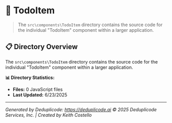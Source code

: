# 📁 TodoItem

> The `src\components\TodoItem` directory contains the source code for the individual "TodoItem" component within a larger application.

## 📋 Directory Overview

The `src\components\TodoItem` directory contains the source code for the individual "TodoItem" component within a larger application.

**📊 Directory Statistics:**
- **Files:** 0 JavaScript files
- **Last Updated:** 6/23/2025

---

*Generated by Deduplicode: https://deduplicode.ai*
*© 2025 Deduplicode Services, Inc. | Created by Keith Costello*
